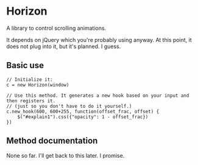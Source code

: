 Horizon
=======

A library to control scrolling animations.

It depends on jQuery which you're probably using anyway. At this point, it does not plug into it, but it's planned. I guess.

Basic use
-----

	// Initialize it:
	c = new Horizon(window)

	// Use this method. It generates a new hook based on your input and then registers it.
	// (just so you don't have to do it yourself.)
	c.new_hook(600, 600+255, function(offset_frac, offset) {
		$("#explain1").css({"opacity": 1 - offset_frac})
	})

Method documentation
-----

None so far. I'll get back to this later. I promise.
